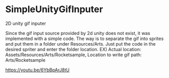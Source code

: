 # SimpleUnityGifInputer
2D unity gif inputer

Since the gif input source provided by 2d unity does not exist, it was implemented with a simple code. The way is to separate the gif into sprites and put them in a folder under Resources/Arts. Just put the code in the desired spriter and enter the folder location. EX) Actual location: Assets/Resources/Arts/Rocketsample, Location to write gif path: Arts/Rocketsample

https://youtu.be/6YbBpArJ8tU
